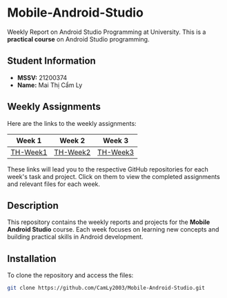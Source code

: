 # Mobile-Android-Studio
Weekly Report on Android Studio Programming at University. This is a **practical course** on Android Studio programming.  

## Student Information
- **MSSV:** 21200374
- **Name:** Mai Thị Cẩm Ly

## Weekly Assignments

Here are the links to the weekly assignments:

| Week 1 | Week 2 | Week 3 |
|--------|--------|--------|
| [TH-Week1](https://github.com/CamLy2003/Mobile-Android-Studio/tree/TH-Week1) | [TH-Week2](https://github.com/CamLy2003/Mobile-Android-Studio/tree/TH_Week2) | [TH-Week3](https://github.com/CamLy2003/Mobile-Android-Studio/tree/TH_Week3) |

These links will lead you to the respective GitHub repositories for each week's task and project. Click on them to view the completed assignments and relevant files for each week.

## Description

This repository contains the weekly reports and projects for the **Mobile Android Studio** course. Each week focuses on learning new concepts and building practical skills in Android development.

## Installation

To clone the repository and access the files:

```bash
git clone https://github.com/CamLy2003/Mobile-Android-Studio.git

